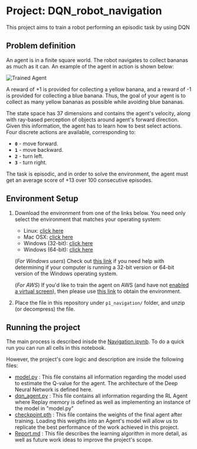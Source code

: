 # Project: DQN_robot_navigation
This project aims to train a robot performing an episodic task by using DQN

[//]: # (Image References)

[image3]: https://user-images.githubusercontent.com/10624937/42135619-d90f2f28-7d12-11e8-8823-82b970a54d7e.gif "Trained Agent"
[image1]: https://user-images.githubusercontent.com/10624937/42135602-b0335606-7d12-11e8-8689-dd1cf9fa11a9.gif "Trained Agents"
[image2]: https://user-images.githubusercontent.com/10624937/42386929-76f671f0-8106-11e8-9376-f17da2ae852e.png "Kernel"


## Problem definition

An agent is in a finite square world. The robot navigates to collect bananas as much as it can. An example of the agent in action is shown below:

![Trained Agent][image3]

A reward of +1 is provided for collecting a yellow banana, and a reward of -1 is provided for collecting a blue banana.  Thus, the goal of your agent is to collect as many yellow bananas as possible while avoiding blue bananas.  

The state space has 37 dimensions and contains the agent's velocity, along with ray-based perception of objects around agent's forward direction.  Given this information, the agent has to learn how to best select actions.  Four discrete actions are available, corresponding to:
- **`0`** - move forward.
- **`1`** - move backward.
- **`2`** - turn left.
- **`3`** - turn right.

The task is episodic, and in order to solve the environment, the agent must get an average score of +13 over 100 consecutive episodes.

## Environment Setup

1. Download the environment from one of the links below.  You need only select the environment that matches your operating system:
    - Linux: [click here](https://s3-us-west-1.amazonaws.com/udacity-drlnd/P1/Banana/Banana_Linux.zip)
    - Mac OSX: [click here](https://s3-us-west-1.amazonaws.com/udacity-drlnd/P1/Banana/Banana.app.zip)
    - Windows (32-bit): [click here](https://s3-us-west-1.amazonaws.com/udacity-drlnd/P1/Banana/Banana_Windows_x86.zip)
    - Windows (64-bit): [click here](https://s3-us-west-1.amazonaws.com/udacity-drlnd/P1/Banana/Banana_Windows_x86_64.zip)
    
    (_For Windows users_) Check out [this link](https://support.microsoft.com/en-us/help/827218/how-to-determine-whether-a-computer-is-running-a-32-bit-version-or-64) if you need help with determining if your computer is running a 32-bit version or 64-bit version of the Windows operating system.

    (_For AWS_) If you'd like to train the agent on AWS (and have not [enabled a virtual screen](https://github.com/Unity-Technologies/ml-agents/blob/master/docs/Training-on-Amazon-Web-Service.md)), then please use [this link](https://s3-us-west-1.amazonaws.com/udacity-drlnd/P1/Banana/Banana_Linux_NoVis.zip) to obtain the environment.

2. Place the file in this repository under `p1_navigation/` folder, and unzip (or decompress) the file.

## Running the project

The main process is described inisde the [Navigation.ipynb](./Navigation.ipynb). To do a quick run you can run all cells in this notebook.

However, the project's core logic and description are inside the following files:

* [model.py](./model.py) : This file constains all information regarding the model used to estimate the Q-value for the agent. The architecture of the Deep Neural Network is defined here.
* [dqn_agent.py](./dqn_agent.py) : This file contains all information regarding the RL Agent where Replay memory is defined as well as implementing an instance of the model in "model.py" 
* [checkpoint.pth](./checkpoint.pth) : This file contains the weights of the final agent after training. Loading this weigths into an Agent's model will allow us to replicate the best performance of the work achieved in this project. 
* [Report.md](./Report.md) : This file describes the learning algorithm in more detail, as well as future work ideas to improve the project's scope.



